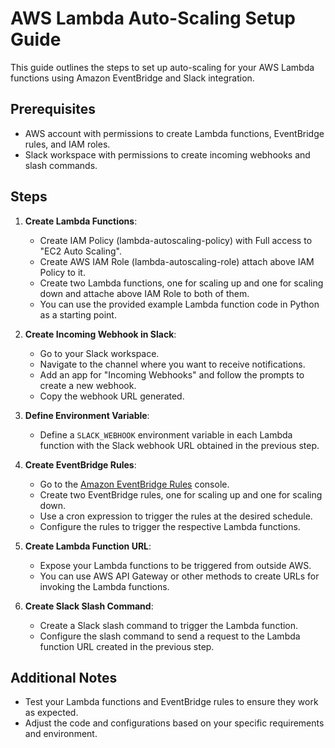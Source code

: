 # AWS Lambda Auto-Scaling Setup Guide

This guide outlines the steps to set up auto-scaling for your AWS Lambda functions using Amazon EventBridge and Slack integration.

## Prerequisites

- AWS account with permissions to create Lambda functions, EventBridge rules, and IAM roles.
- Slack workspace with permissions to create incoming webhooks and slash commands.

## Steps

1. **Create Lambda Functions**:
   - Create IAM Policy (lambda-autoscaling-policy) with Full access to "EC2 Auto Scaling".
   - Create AWS IAM Role (lambda-autoscaling-role) attach above IAM Policy to it.
   - Create two Lambda functions, one for scaling up and one for scaling down and attache above IAM Role to both of them.
   - You can use the provided example Lambda function code in Python as a starting point.

2. **Create Incoming Webhook in Slack**:
   - Go to your Slack workspace.
   - Navigate to the channel where you want to receive notifications.
   - Add an app for "Incoming Webhooks" and follow the prompts to create a new webhook.
   - Copy the webhook URL generated.

3. **Define Environment Variable**:
   - Define a `SLACK_WEBHOOK` environment variable in each Lambda function with the Slack webhook URL obtained in the previous step.

4. **Create EventBridge Rules**:
   - Go to the [Amazon EventBridge Rules](https://console.aws.amazon.com/events/home) console.
   - Create two EventBridge rules, one for scaling up and one for scaling down.
   - Use a cron expression to trigger the rules at the desired schedule.
   - Configure the rules to trigger the respective Lambda functions.

5. **Create Lambda Function URL**:
   - Expose your Lambda functions to be triggered from outside AWS.
   - You can use AWS API Gateway or other methods to create URLs for invoking the Lambda functions.

6. **Create Slack Slash Command**:
   - Create a Slack slash command to trigger the Lambda function.
   - Configure the slash command to send a request to the Lambda function URL created in the previous step.

## Additional Notes

- Test your Lambda functions and EventBridge rules to ensure they work as expected.
- Adjust the code and configurations based on your specific requirements and environment.
